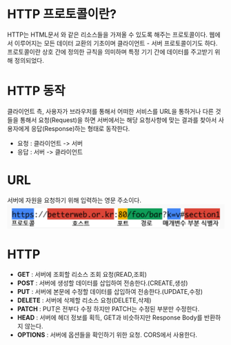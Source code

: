 # HTTP 프로토콜이란?
HTTP는 HTML문서 와 같은 리소스들을 가져올 수 있도록 해주는 프로토콜이다. 웹에서 이루어지는 모든 데이터 교환의 기초이며 클라이언트 - 서버 프로토콜이기도 하다.
프로토콜이란 상호 간에 정의한 규칙을 의미하며 특정 기기 간에 데이터를 주고받기 위해 정의되었다.

# HTTP 동작
클라이언트 측, 사용자가 브라우저를 통해서 어떠한 서비스를 URL을 통하거나 다른 것들을 통해서 요청(Request)을 하면 서버에서는 해당 요청사항에 맞는 결과를 찾아서 사용자에게 응답(Response)하는 형태로 동작한다.
* 요청 : 클라이언트 -> 서버
* 응답 : 서버 -> 클라이언트 

# URL
서버에 자원을 요청하기 위해 입력하는 영문 주소이다.<br/>
<img src="./images/URL.png">

# HTTP 
* **GET** : 서버에 조회할 리소스 조회 요청(READ,조회)
* **POST** : 서버에 생성할 데이터를 삽입하여 전송한다.(CREATE,생성)
* **PUT** : 서버에 본문에 수정할 데이터를 삽입하여 전송한다.(UPDATE,수정)
* **DELETE** : 서버에 삭제할 리소스 요청(DELETE,삭제)
* **PATCH** : PUT은 전부다 수정 하지만 PATCH는 수정된 부분만 수정한다.
* **HEAD** : 서버에 헤더 정보를 획득, GET과 비슷하지만 Response Body를 반환하지 않는다.
* **OPTIONS** : 서버에 옵션들을 확인하기 위한 요청. CORS에서 사용한다. 
